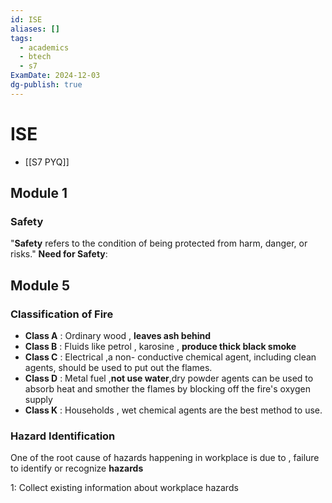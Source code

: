 ```yaml
---
id: ISE
aliases: []
tags:
  - academics
  - btech
  - s7
ExamDate: 2024-12-03
dg-publish: true
---
```

# ISE
- [[S7 PYQ]]

## Module 1 

### Safety 
"**Safety** refers to the condition of being protected from harm, danger, or risks."
**Need for Safety**:  
## Module 5
### Classification of Fire 
- **Class A**  : Ordinary wood , **leaves ash behind**
- **Class B** : Fluids like petrol , karosine , **produce thick black smoke**
- **Class C** : Electrical ,a non- conductive chemical agent, including clean agents, should be used to put out the flames.
- **Class D** : Metal fuel ,**not use water**,dry powder agents can be used to absorb heat and smother the flames by blocking  off the fire's oxygen supply
- **Class K** : Households , wet chemical  agents are the best method to use. 
### Hazard Identification

One of the root cause of hazards happening in workplace is due to , failure to identify or recognize **hazards**

1: Collect existing information about workplace hazards

